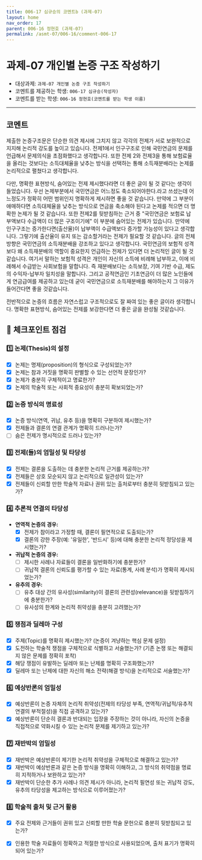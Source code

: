 ```yaml
---
title: 006-17 심규승의 코멘트b (과제-07) 
layout: home
nav_order: 17
parent: 006-16 정현호 (과제-07)
permalink: /asmt-07/006-16/comment-006-17
---
```


# 과제-07 개인별 논증 구조 작성하기

- 대상과제: `과제-07 개인별 논증 구조 작성하기`
- 코멘트를 제공하는 학생: `006-17 심규승(작성자)` 
- 코멘트를 받는 학생: `006-16 정현호(코멘트를 받는 학생 이름)` 

---

## 코멘트

제출한 논증구조문은  단순한 의견 제시에 그치지 않고 각각의 전제가 서로 보완적으로 지지해 논리적 강도를 높이고 있습니다. 전제1에서 인구구조로 인해 국민연금의 문제를 언급해서 문제의식을 초점화했다고 생각합니다. 또한 전제 2와 전제3을 통해 보험료율을 올리는 것보다는 소득대체율을 낮추는 방식을 선택하는 통해 소득재분배라는 논제를 논리적으로 펼쳤다고 생각합니다.

다만, 명확한 표현방식, 숨어있는 전제 제시했다라면 더 좋은 글이 될 것 같다는 생각이 들었습니다. 우선 논제부분에서 국민연금은 어느정도 축소되어야한다.라고 쓰셨는데 어느정도가 정확히 어떤 범위인지 명확하게 제시하면 좋을 것 같습니다. 만약에 그 부분이 애매하다면 소득대체율을 낮추는 방식으로 연금을 축소해야 된다고 논제를 적으면 더 명확한 논제가 될 것 같습니다.
또한 전제2를 뒷받침하는 근거 중 "국민연금은 보험료 납부액보다 수급액이 더 많은 구조이기에" 이 부분에 숨어있는 전제가 있습니다. 만약에 인구구조는 증가한다면(출산율)이 납부액이 수급액보다 증가할 가능성이 있다고 생각합니다. 그렇기에 출산율이 유지 또는 감소할거라는 전제가 필요할 것 같습니다.
글의 전체 방향은 국민연금의 소득재분배을 강조하고 있다고 생각합니다. 국민연금의 보험적 성격보다 왜 소득재분배의 역할이 중요한지 언급하는 전제가 있다면 더 논리적인 글이 될 것같습니다. 여기서 말하는 보험적 성격은 개인이 자신의 소득에 비례해 납부하고, 이에 비례해서 수급받는 사회보험을 말합니다. 즉 재분배보다는 소득보장, 기여 기반 수급, 제도의 수익자-납부자 일치성을 말합니다.
그리고 공적연금인 기초연금이 더 많은 노인들에게 연금급여를 제공하고 있는데 굳이 국민연금으로 소득재분배를 해야하는지 그 이유가 들어간다면 좋을 것같습니다.

전반적으로 논증의 흐름은 자연스럽고 구조적으로도 잘 짜여 있는 좋은 글이라 생각합니다. 명확한 표현방식, 숨어있는 전제를 보강한다면 더 좋은 글을 완성될 것같습니다.

## 📌 체크포인트 점검

### 1️⃣ **논제(Thesis)의 설정**
- [x] 논제는 명제(proposition)의 형식으로 구성되었는가?
- [x] 논제는 참과 거짓을 명확히 판별할 수 있는 선언적 문장인가?
- [x] 논제가 충분히 구체적이고 명료한가?
- [x] 논제의 학술적 또는 사회적 중요성이 충분히 확보되었는가?

### 2️⃣ **논증 방식의 명료성**
- [x] 논증 방식(연역, 귀납, 유추 등)을 명확히 구분하여 제시했는가?
- [x] 전제들과 결론의 연결 관계가 명확히 드러나는가?
- [ ] 숨은 전제가 명시적으로 드러나 있는가?

### 3️⃣ **전제(들)의 엄밀성 및 타당성**
- [x] 전제는 결론을 도출하는 데 충분한 논리적 근거를 제공하는가?
- [x] 전제들은 상호 모순되지 않고 논리적으로 일관성이 있는가?
- [x] 전제들이 신뢰할 만한 학술적 자료나 권위 있는 출처로부터 충분히 뒷받침되고 있는가?

### 4️⃣ **추론적 연결의 타당성**
- **연역적 논증의 경우:**
  - [x] 전제가 참이라고 가정할 때, 결론이 필연적으로 도출되는가?
  - [x] 결론의 강한 주장(예: '유일한', '반드시' 등)에 대해 충분한 논리적 정당성을 제시했는가?

- **귀납적 논증의 경우:**
  - [ ] 제시한 사례나 자료들이 결론을 일반화하기에 충분한가?
  - [ ] 귀납적 결론의 신뢰도를 평가할 수 있는 자료(통계, 사례 분석)가 명확히 제시되었는가?

- **유추의 경우:**
  - [ ] 유추 대상 간의 유사성(similarity)이 결론의 관련성(relevance)을 뒷받침하기에 충분한가?
  - [ ] 유사성의 한계와 논리적 취약성을 충분히 고려했는가?

### 5️⃣ **쟁점과 딜레마 구성**
- [x] 주제(Topic)를 명확히 제시했는가? (논증이 겨냥하는 핵심 문제 설정)
- [x] 도전하는 학술적 쟁점을 구체적으로 식별하고 서술했는가? (기존 논쟁 또는 해결되지 않은 문제를 정확히 포착)
- [x] 해당 쟁점이 유발하는 딜레마 또는 난제를 명확히 구조화했는가?
- [x] 딜레마 또는 난제에 대한 자신의 해소 전략(해결 방식)을 논리적으로 서술했는가?

### 6️⃣ **예상반론의 엄밀성**
- [x] 예상반론이 논증 자체의 논리적 취약성(전제의 타당성 부족, 연역적/귀납적/유추적 연결의 부적절성)을 직접 공격하고 있는가?
- [x] 예상반론이 단순히 결론과 반대되는 입장을 주장하는 것이 아니라, 자신의 논증을 직접적으로 약화시킬 수 있는 논리적 문제를 제기하고 있는가?

### 7️⃣ **재반박의 엄밀성**
- [x] 재반박은 예상반론이 제기한 논리적 취약성을 구체적으로 해결하고 있는가?
- [x] 재반박이 예상반론과 같은 논증 방식을 명확히 이해하고, 그 방식의 취약점을 명료히 지적하거나 보완하고 있는가?
- [x] 재반박이 단순한 추가 사례나 의견 제시가 아니라, 논리적 필연성 또는 귀납적 강도, 유추의 타당성을 제고하는 방식으로 이루어졌는가?

### 8️⃣ **학술적 출처 및 근거 활용**
- [x] 주요 전제와 근거들이 권위 있고 신뢰할 만한 학술 문헌으로 충분히 뒷받침되고 있는가?
- [x] 인용한 학술 자료들이 정확하고 적절한 방식으로 사용되었으며, 출처 표기가 명확히 되어 있는가?

